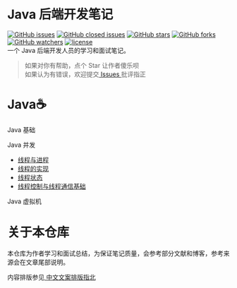 # Java 后端开发笔记
[![GitHub issues](https://img.shields.io/github/issues/nekolr/java-notes.svg?style=flat-square)](https://github.com/nekolr/java-notes/issues) [![GitHub closed issues](https://img.shields.io/github/issues-closed/nekolr/java-notes.svg?style=flat-square)](https://github.com/nekolr/java-notes/issues?utf8=%E2%9C%93&q=is%3Aissue+is%3Aclosed+) [![GitHub stars](https://img.shields.io/github/stars/nekolr/java-notes.svg?style=flat-square&label=Stars)](https://github.com/nekolr/java-notes) [![GitHub forks](https://img.shields.io/github/forks/nekolr/java-notes.svg?style=flat-square&label=Fork)](https://github.com/nekolr/java-notes) [![GitHub watchers](https://img.shields.io/github/watchers/nekolr/java-notes.svg?style=flat-square&label=Watch)](https://github.com/nekolr/java-notes) [![license](https://img.shields.io/github/license/mashape/apistatus.svg?style=flat-square)](https://github.com/nekolr/java-notes/blob/master/LICENSE)   
一个 Java 后端开发人员的学习和面试笔记。  
> 如果对你有帮助，点个 Star 让作者傻乐呗  
如果认为有错误，欢迎提交[ Issues ](https://github.com/nekolr/java-notes/issues/new)批评指正  

# Java☕

Java 基础  

Java 并发  
- [线程与进程](https://github.com/nekolr/java-notes/blob/master/notes/Java%20并发.md#线程与进程)
- [线程的实现](https://github.com/nekolr/java-notes/blob/master/notes/Java%20并发.md#线程的实现)
- [线程状态](https://github.com/nekolr/java-notes/blob/master/notes/Java%20并发.md#线程状态)
- [线程控制与线程通信基础](https://github.com/nekolr/java-notes/blob/master/notes/Java%20并发.md#线程控制与线程通信基础)

Java 虚拟机  

# 关于本仓库

本仓库为作者学习和面试总结，为保证笔记质量，会参考部分文献和博客，参考来源会在文章尾部说明。  

内容排版参见[ 中文文案排版指北 ](https://github.com/mzlogin/chinese-copywriting-guidelines)